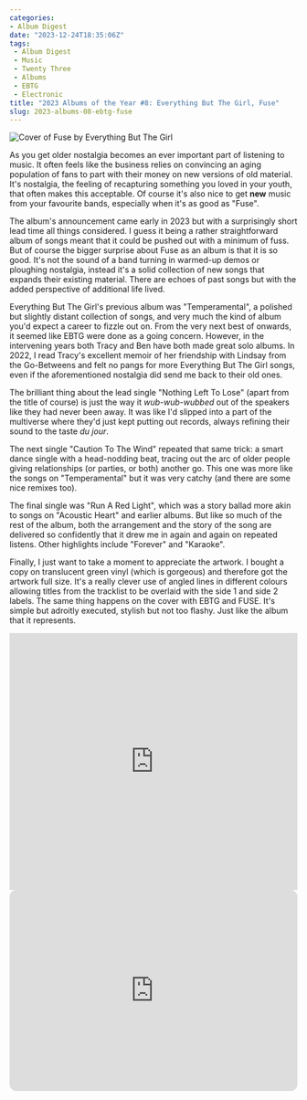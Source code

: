 ```yaml
---
categories:
- Album Digest
date: "2023-12-24T18:35:06Z"
tags: 
 - Album Digest
 - Music
 - Twenty Three
 - Albums
 - EBTG
 - Electronic
title: "2023 Albums of the Year #8: Everything But The Girl, Fuse"
slug: 2023-albums-08-ebtg-fuse
---
```


![Cover of Fuse by Everything But The Girl](/assets/images/albums-2023/ebtg-fuse.jpeg)

As you get older nostalgia becomes an ever important part of listening to music. It often feels like the business relies on convincing an aging population of fans to part with their money on new versions of old material. It's nostalgia, the feeling of recapturing something you loved in your youth, that often makes this acceptable. Of course it's also nice to get **new** music from your favourite bands, especially when it's as good as "Fuse". 

The album's announcement came early in 2023 but with a surprisingly short lead time all things considered. I guess it being a rather straightforward album of songs meant that it could be pushed out with a minimum of fuss. But of course the bigger surprise about Fuse as an album is that it is so good. It's not the sound of a band turning in warmed-up demos or ploughing nostalgia, instead it's a solid collection of new songs that expands their existing material. There are echoes of past songs but with the added perspective of additional life lived. 

Everything But The Girl's previous album was "Temperamental", a polished but slightly distant collection of songs, and very much the kind of album you'd expect a career to fizzle out on. From the very next best of onwards, it seemed like EBTG were done as a going concern. However, in the intervening years both Tracy and Ben have both made great solo albums. In 2022, I read Tracy's excellent memoir of her friendship with Lindsay from the Go-Betweens and felt no pangs for more Everything But The Girl songs, even if the aforementioned nostalgia did send me back to their old ones. 

The brilliant thing about the lead single "Nothing Left To Lose" (apart from the title of course) is just the way it *wub-wub-wubbed* out of the speakers like they had never been away. It was like I'd slipped into a part of the multiverse where they'd just kept putting out records, always refining their sound to the taste *du jour*. 

The next single "Caution To The Wind" repeated that same trick: a smart dance single with a head-nodding beat, tracing out the arc of older people giving relationships (or parties, or both) another go. This one was more like the songs on "Temperamental" but it was very catchy (and there are some nice remixes too). 

The final single was "Run A Red Light", which was a story ballad more akin to songs on "Acoustic Heart" and earlier albums. But like so much of the rest of the album, both the arrangement and the story of the song are delivered so confidently that it drew me in again and again on repeated listens. Other highlights include "Forever" and "Karaoke".

Finally, I just want to take a moment to appreciate the artwork. I bought a copy on translucent green vinyl (which is gorgeous) and therefore got the artwork full size. It's a really clever use of angled lines in different colours allowing titles from the tracklist to be overlaid with the side 1 and side 2 labels. The same thing happens on the cover with EBTG and FUSE. It's simple but adroitly executed, stylish but not too flashy. Just like the album that it represents. 

<iframe allow="autoplay *; encrypted-media *;" frameborder="0" height="450" style="width:100%;max-width:660px;overflow:hidden;background:transparent;" sandbox="allow-forms allow-popups allow-same-origin allow-scripts allow-storage-access-by-user-activation allow-top-navigation-by-user-activation" src="https://embed.music.apple.com/gb/album/fuse/1659426282"></iframe>

<iframe style="border-radius:12px" src="https://open.spotify.com/embed/album/5FQMRfSunEA660c3dYU2Mx?utm_source=generator" width="100%" height="352" frameBorder="0" allowfullscreen="" allow="autoplay; clipboard-write; encrypted-media; fullscreen; picture-in-picture" loading="lazy"></iframe>
